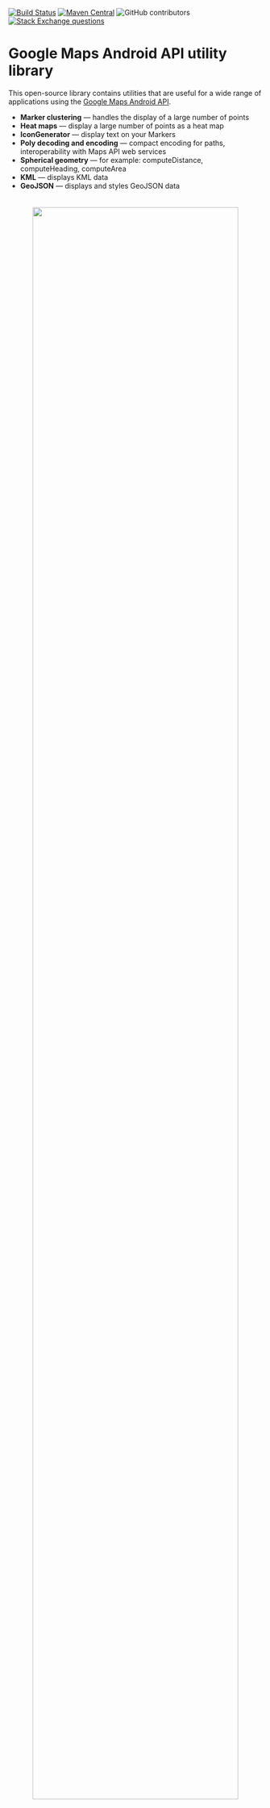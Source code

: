 [![Build Status](https://travis-ci.org/googlemaps/android-maps-utils.svg?branch=master)](https://travis-ci.org/googlemaps/android-maps-utils)
[![Maven Central](https://maven-badges.herokuapp.com/maven-central/com.google.maps.android/android-maps-utils/badge.svg)](https://maven-badges.herokuapp.com/maven-central/com.google.maps.android/android-maps-utils) 
![GitHub contributors](https://img.shields.io/github/contributors/googlemaps/android-maps-utils?color=green)
[![Stack Exchange questions](https://img.shields.io/stackexchange/stackoverflow/t/google-maps-android-api-2?logo=stackoverflow)](https://stackoverflow.com/questions/tagged/google-maps-android-api-2)

# Google Maps Android API utility library

This open-source library contains utilities that are useful for a wide
range of applications using the [Google Maps Android API][android-site].

- **Marker clustering** — handles the display of a large number of points
- **Heat maps** — display a large number of points as a heat map
- **IconGenerator** — display text on your Markers
- **Poly decoding and encoding** — compact encoding for paths,
  interoperability with Maps API web services
- **Spherical geometry** — for example: computeDistance, computeHeading,
  computeArea
- **KML** — displays KML data
- **GeoJSON** — displays and styles GeoJSON data

<p align="center"><img width="90%" vspace="20" src="https://cloud.githubusercontent.com/assets/1950036/6629704/f57bc6d8-c908-11e4-815a-0d909fe02f99.gif"></p>

For more information, check out the detailed guide on the
[Google Developers site][devsite-guide]. You can also view the generated
[reference docs][javadoc] for a full list of classes and their methods.

[android-site]: https://developer.android.com/training/maps/index.html
[devsite-guide]: https://developers.google.com/maps/documentation/android-api/utility/
[javadoc]: http://googlemaps.github.io/android-maps-utils/javadoc/
